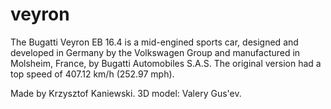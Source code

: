 # veyron
The Bugatti Veyron EB 16.4 is a mid-engined sports car, designed and developed in Germany by the Volkswagen Group and manufactured in Molsheim, France, by Bugatti Automobiles S.A.S. The original version had a top speed of 407.12 km/h (252.97 mph).

Made by Krzysztof Kaniewski. 
3D model: Valery Gus'ev.